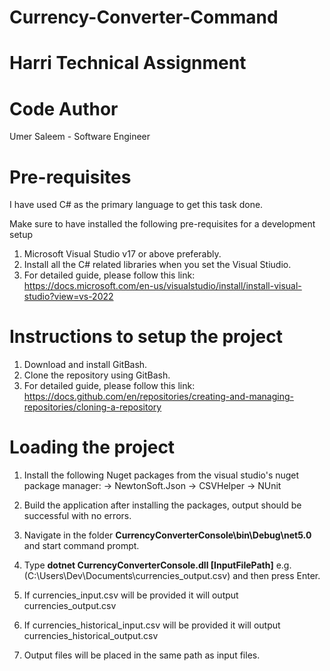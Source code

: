 # Currency-Converter-Command

# Harri Technical Assignment

# Code Author
Umer Saleem - Software Engineer


# Pre-requisites
I have used C# as the primary language to get this task done.

Make sure to have installed the following pre-requisites for a development setup

1. Microsoft Visual Studio v17 or above preferably.
2. Install all the C# related libraries when you set the Visual Stiudio.
3. For detailed guide, please follow this link: https://docs.microsoft.com/en-us/visualstudio/install/install-visual-studio?view=vs-2022

# Instructions to setup the project
1. Download and install GitBash.
2. Clone the repository using GitBash.
3. For detailed guide, please follow this link: https://docs.github.com/en/repositories/creating-and-managing-repositories/cloning-a-repository

# Loading the project
1. Install the following Nuget packages from the visual studio's nuget package manager:
  -> NewtonSoft.Json
  -> CSVHelper
  -> NUnit 

2. Build the application after installing the packages, output should be successful with no errors.
3. Navigate in the folder **CurrencyConverterConsole\bin\Debug\net5.0** and start command prompt.
4. Type **dotnet CurrencyConverterConsole.dll [InputFilePath]** e.g. (C:\Users\Dev\Documents\currencies_output.csv) and then press Enter.
5. If currencies_input.csv will be provided it will output currencies_output.csv
6. If currencies_historical_input.csv will be provided it will output currencies_historical_output.csv
7. Output files will be placed in the same path as input files.



